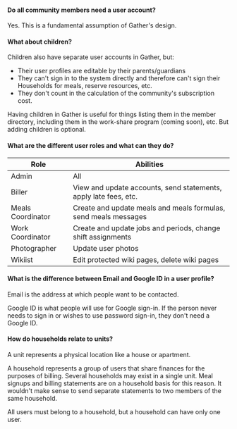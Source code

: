 #### Do all community members need a user account?

Yes. This is a fundamental assumption of Gather's design.

#### What about children?

Children also have separate user accounts in Gather, but:

* Their user profiles are editable by their parents/guardians
* They can't sign in to the system directly and therefore can't sign their Households for meals, reserve resources, etc.
* They don't count in the calculation of the community's subscription cost.

Having children in Gather is useful for things listing them in the member directory, including them in the work-share program (coming soon), etc. But adding children is optional.

#### What are the different user roles and what can they do?

| Role | Abilities |
|---|---|
| Admin | All |
| Biller | View and update accounts, send statements, apply late fees, etc. |
| Meals Coordinator | Create and update meals and meals formulas, send meals messages |
| Work Coordinator | Create and update jobs and periods, change shift assignments |
| Photographer | Update user photos |
| Wikiist | Edit protected wiki pages, delete wiki pages |

#### What is the difference between Email and Google ID in a user profile?

Email is the address at which people want to be contacted.

Google ID is what people will use for Google sign-in. If the person never needs to sign in or wishes to use password sign-in, they don't need a Google ID.

#### How do households relate to units?

A unit represents a physical location like a house or apartment.

A household represents a group of users that share finances for the purposes of billing. Several households may exist in a single unit. Meal signups and billing statements are on a household basis for this reason. It wouldn't make sense to send separate statements to two members of the same household.

All users must belong to a household, but a household can have only one user.
